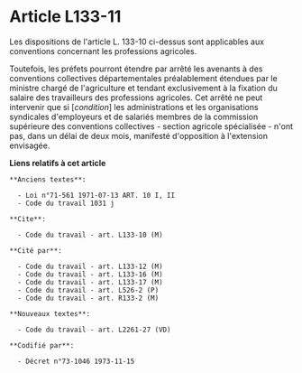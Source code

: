 # Article L133-11

Les dispositions de l'article L. 133-10 ci-dessus sont applicables aux conventions concernant les professions agricoles.

Toutefois, les préfets pourront étendre par arrêté les avenants à des conventions collectives départementales préalablement
étendues par le ministre chargé de l'agriculture et tendant exclusivement à la fixation du salaire des travailleurs des
professions agricoles. Cet arrêté ne peut intervenir que si [*condition*] les administrations et les organisations syndicales
d'employeurs et de salariés membres de la commission supérieure des conventions collectives - section agricole spécialisée -
n'ont pas, dans un délai de deux mois, manifesté d'opposition à l'extension envisagée.

**Liens relatifs à cet article**

	**Anciens textes**:

	  - Loi n°71-561 1971-07-13 ART. 10 I, II
	  - Code du travail 1031 j

	**Cite**:

	  - Code du travail - art. L133-10 (M)

	**Cité par**:

	  - Code du travail - art. L133-12 (M)
	  - Code du travail - art. L133-16 (M)
	  - Code du travail - art. L133-17 (M)
	  - Code du travail - art. L526-2 (P)
	  - Code du travail - art. R133-2 (M)

	**Nouveaux textes**:

	  - Code du travail - art. L2261-27 (VD)

	**Codifié par**:

	  - Décret n°73-1046 1973-11-15
